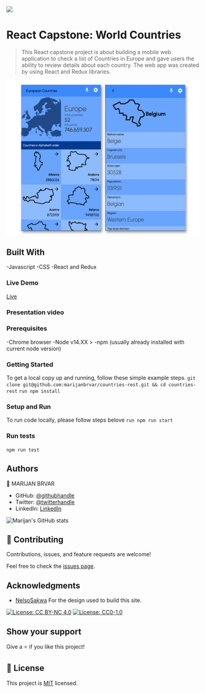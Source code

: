 ![](https://img.shields.io/badge/Microverse-blueviolet)

# React Capstone: World Countries

> This React capstone project is about building a mobile web application to check a list of Countries in Europe and gave users the ability to review details about each country. The web app was created by using React and Redux libraries.

![screenshot](./app_screenshot_1.png)

## Built With

-Javascript
-CSS
-React and Redux

### Live Demo
[Live](https://marijanbrvar.github.io/countries-rest/)

### Presentation video

### Prerequisites
-Chrome browser
-Node v14.XX >
-npm (usually already installed with current node version)

### Getting Started
To get a local copy up and running, follow these simple example steps.
`git clone git@github.com:marijanbrvar/countries-rest.git && cd countries-rest`
`run npm install`
### Setup and Run
To run code locally, please follow steps belove
`run npm run start`
### Run tests
`npm run test`

## Authors

👤 MARIJAN BRVAR

- GitHub: [@githubhandle](https://github.com/marijanbrvar)
- Twitter: [@twitterhandle](https://twitter.com/marijanbrvar)
- LinkedIn: [LinkedIn](https://linkedin.com/in/marijanbrvar)

![Marijan's GitHub stats](https://github-readme-stats.vercel.app/api?username=marijanbrvar&count_private=true&theme=dark&show_icons=true)


## 🤝 Contributing

Contributions, issues, and feature requests are welcome!

Feel free to check the [issues page](../../issues/).

## Acknowledgments
- [NelsoSakwa](https://www.behance.net/sakwadesignstudio) For the design used to build this site.


[![License: CC BY-NC 4.0](https://licensebuttons.net/l/by-nc/4.0/80x15.png)](https://creativecommons.org/licenses/by-nc/4.0/)
[![License: CC0-1.0](https://licensebuttons.net/l/zero/1.0/80x15.png)](http://creativecommons.org/publicdomain/zero/1.0/)


## Show your support

Give a ⭐️ if you like this project!

## 📝 License

This project is [MIT](./MIT.md) licensed.
